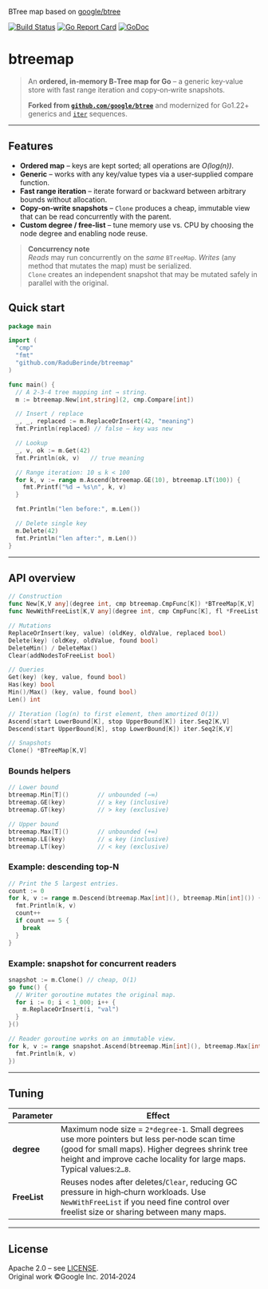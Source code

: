 BTree map based on [google/btree](https://github.com/google/btree)

[![Build Status](https://github.com/RaduBerinde/btreemap/actions/workflows/ci.yaml/badge.svg)](https://github.com/RaduBerinde/btreemap/actions/workflows/ci.yaml)
[![Go Report Card](https://goreportcard.com/badge/github.com/RaduBerinde/btreemap)](https://goreportcard.com/report/github.com/RaduBerinde/btreemap)
[![GoDoc](https://godoc.org/github.com/RaduBerinde/btreemap?status.svg)](https://godoc.org/github.com/RaduBerinde/btreemap)

# btreemap

> An **ordered, in‑memory B‑Tree map for Go** – a generic key‑value store with fast range iteration and copy‑on‑write snapshots.
>
> **Forked from [`github.com/google/btree`](https://github.com/google/btree)** and modernized for Go1.22+ generics and [`iter`](https://pkg.go.dev/iter) sequences.

---

## Features

* **Ordered map** – keys are kept sorted; all operations are *O(log(n))*.
* **Generic** – works with any key/value types via a user‑supplied compare function.
* **Fast range iteration** – iterate forward or backward between arbitrary bounds without allocation.
* **Copy‑on‑write snapshots** – `Clone` produces a cheap, immutable view that can be read concurrently with the parent.
* **Custom degree / free‑list** – tune memory use vs. CPU by choosing the node degree and enabling node reuse.

> **Concurrency note**  
> *Reads* may run concurrently on the *same* `BTreeMap`. *Writes* (any method that mutates the map) must be serialized.  
> `Clone` creates an independent snapshot that may be mutated safely in parallel with the original.

## Quick start

```go
package main

import (
  "cmp"
  "fmt"
  "github.com/RaduBerinde/btreemap"
)

func main() {
  // A 2‑3‑4 tree mapping int → string.
  m := btreemap.New[int,string](2, cmp.Compare[int])

  // Insert / replace
  _, _, replaced := m.ReplaceOrInsert(42, "meaning")
  fmt.Println(replaced) // false – key was new

  // Lookup
  _, v, ok := m.Get(42)
  fmt.Println(ok, v)   // true meaning

  // Range iteration: 10 ≤ k < 100
  for k, v := range m.Ascend(btreemap.GE(10), btreemap.LT(100)) {
    fmt.Printf("%d → %s\n", k, v)
  }

  fmt.Println("len before:", m.Len())

  // Delete single key
  m.Delete(42)
  fmt.Println("len after:", m.Len())
}
```

---

## API overview

```go
// Construction
func New[K,V any](degree int, cmp btreemap.CmpFunc[K]) *BTreeMap[K,V]
func NewWithFreeList[K,V any](degree int, cmp CmpFunc[K], fl *FreeList[K,V]) *BTreeMap[K,V]

// Mutations
ReplaceOrInsert(key, value) (oldKey, oldValue, replaced bool)
Delete(key) (oldKey, oldValue, found bool)
DeleteMin() / DeleteMax()
Clear(addNodesToFreeList bool)

// Queries
Get(key) (key, value, found bool)
Has(key) bool
Min()/Max() (key, value, found bool)
Len() int

// Iteration (log(n) to first element, then amortized O(1))
Ascend(start LowerBound[K], stop UpperBound[K]) iter.Seq2[K,V]
Descend(start UpperBound[K], stop LowerBound[K]) iter.Seq2[K,V]

// Snapshots
Clone() *BTreeMap[K,V]
```

### Bounds helpers

```go
// Lower bound
btreemap.Min[T]()        // unbounded (−∞)
btreemap.GE(key)         // ≥ key (inclusive)
btreemap.GT(key)         // > key (exclusive)

// Upper bound
btreemap.Max[T]()        // unbounded (+∞)
btreemap.LE(key)         // ≤ key (inclusive)
btreemap.LT(key)         // < key (exclusive)
```

### Example: descending top‑N

```go
// Print the 5 largest entries.
count := 0
for k, v := range m.Descend(btreemap.Max[int](), btreemap.Min[int]()) {
  fmt.Println(k, v)
  count++
  if count == 5 {
    break
  }		
}
```

### Example: snapshot for concurrent readers

```go
snapshot := m.Clone() // cheap, O(1)
go func() {
  // Writer goroutine mutates the original map.
  for i := 0; i < 1_000; i++ {
    m.ReplaceOrInsert(i, "val")
  }
}()

// Reader goroutine works on an immutable view.
for k, v := range snapshot.Ascend(btreemap.Min[int](), btreemap.Max[int]()) {
  fmt.Println(k, v)
})
```

---

## Tuning

| Parameter | Effect |
|-----------|--------|
| **degree** | Maximum node size = `2*degree-1`. Small degrees use more pointers but less per‑node scan time (good for small maps). Higher degrees shrink tree height and improve cache locality for large maps. Typical values:`2…8`. |
| **FreeList** | Reuses nodes after deletes/`Clear`, reducing GC pressure in high‑churn workloads. Use `NewWithFreeList` if you need fine control over freelist size or sharing between many maps. |

---

## License

Apache 2.0 – see [LICENSE](LICENSE).  
Original work ©Google Inc. 2014‑2024